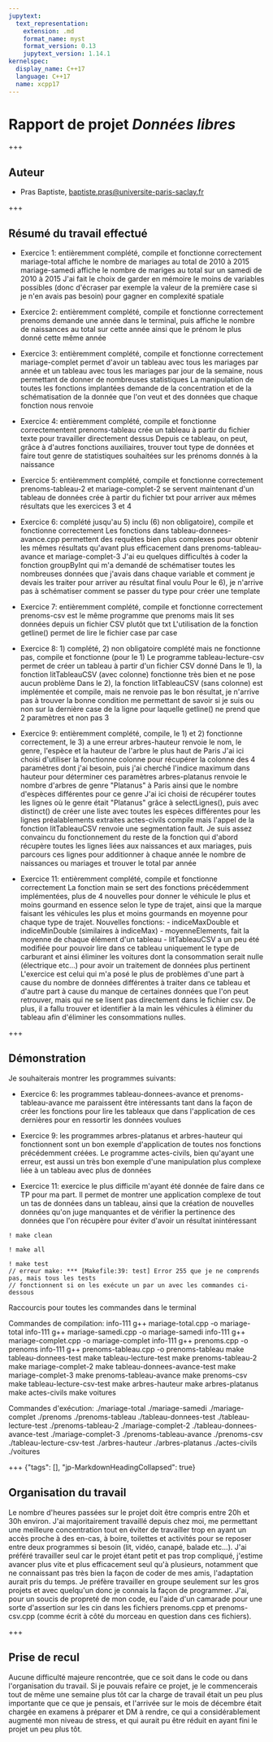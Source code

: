 ```yaml
---
jupytext:
  text_representation:
    extension: .md
    format_name: myst
    format_version: 0.13
    jupytext_version: 1.14.1
kernelspec:
  display_name: C++17
  language: C++17
  name: xcpp17
---
```


# Rapport de projet *Données libres*

+++

## Auteur

- Pras Baptiste, baptiste.pras@universite-paris-saclay.fr

+++

## Résumé du travail effectué


- Exercice 1: entièremment complété, compile et fonctionne correctement
              mariage-total affiche le nombre de mariages au total de 2010 à 2015
              mariage-samedi affiche le nombre de mariges au total sur un samedi de 2010 à 2015
              J'ai fait le choix de garder en mémoire le moins de variables possibles (donc d'écraser par exemple la 
              valeur de la première case si je n'en avais pas besoin) pour gagner en complexité spatiale
  
- Exercice 2: entièremment complété, compile et fonctionne correctement
              prenoms demande une année dans le terminal, puis affiche le nombre de naissances au total sur cette 
              année ainsi que le prénom le plus donné cette même année
  
- Exercice 3: entièremment complété, compile et fonctionne correctement
              mariage-complet permet d'avoir un tableau avec tous les mariages par année et un tableau avec tous les 
              mariages par jour de la semaine, nous permettant de donner de nombreuses statistiques
              La manipulation de toutes les fonctions implantées demande de la concentration et de la schématisation 
              de la donnée que l'on veut et des données que chaque fonction nous renvoie

- Exercice 4: entièremment complété, compile et fonctionne correctementent
              prenoms-tableau crée un tableau à partir du fichier texte pour travailler directement dessus
              Depuis ce tableau, on peut, grâce à d'autres fonctions auxiliaires, trouver tout type de données et 
              faire tout genre de statistiques souhaitées sur les prénoms donnés à la naissance

- Exercice 5: entièremment complété, compile et fonctionne correctement
              prenoms-tableau-2 et mariage-complet-2 se servent maintenant d'un tableau de données crée à partir du 
              fichier txt pour arriver aux mêmes résultats que les exercices 3 et 4

- Exercice 6: complété jusqu'au 5) inclu (6) non obligatoire), compile et fonctionne correctement
              Les fonctions dans tableau-donnees-avance.cpp permettent des requêtes bien plus complexes pour obtenir 
              les mêmes résultats qu'avant plus efficacement dans prenoms-tableau-avance et mariage-complet-3
              J'ai eu quelques difficultés à coder la fonction groupByInt qui m'a demandé de schématiser toutes les 
              nombreuses données que j'avais dans chaque variable et comment je devais les traiter pour arriver au 
              résultat final voulu
              Pour le 6), je n'arrive pas à schématiser comment se passer du type pour créer une template

- Exercice 7: entièremment complété, compile et fonctionne correctement
              prenoms-csv est le même programme que prenoms mais lit ses données depuis un fichier CSV plutôt que txt
              L'utilisation de la fonction getline() permet de lire le fichier case par case

- Exercice 8: 1) complété, 2) non obligatoire complété mais ne fonctionne pas, compile et fonctionne (pour le 1)
              Le programme tableau-lecture-csv permet de créer un tableau à partir d'un fichier CSV donné
              Dans le 1), la fonction litTableauCSV (avec colonne) fonctionne très bien et ne pose aucun problème
              Dans le 2), la fonction litTableauCSV (sans colonne) est implémentée et compile, mais ne renvoie pas 
              le bon résultat, je n'arrive pas à trouver la bonne condition me permettant de savoir si je suis ou 
              non sur la dernière case de la ligne pour laquelle getline() ne prend que 2 paramètres et non pas 3

- Exercice 9: entièremment complété, compile, le 1) et 2) fonctionne correctement, le 3) a une erreur
              arbres-hauteur renvoie le nom, le genre, l'espèce et la hauteur de l'arbre le plus haut de Paris
              J'ai ici choisi d'utiliser la fonctionne colonne pour récupérer la colonne des 4 paramètres dont j'ai 
              besoin, puis j'ai cherché l'indice maximum dans hauteur pour déterminer ces paramètres
              arbres-platanus renvoie le nombre d'arbres de genre "Platanus" à Paris ainsi que le nombre d'espèces 
              différentes pour ce genre
              J'ai ici choisi de récupérer toutes les lignes où le genre était "Platanus" grâce à selectLignes(), 
              puis avec distinct() de créer une liste avec toutes les espèces différentes pour les lignes 
              préalablements extraites
              actes-civils compile mais l'appel de la fonction litTableauCSV renvoie une segmentation fault. Je suis 
              assez convaincu du fonctionnement du reste de la fonction qui d'abord récupère toutes les lignes liées 
              aux naissances et aux mariages, puis parcours ces lignes pour additionner à chaque année le nombre de 
              naissances ou mariages et trouver le total par année

- Exercice 11: entièremment complété, compile et fonctionne correctement
               La fonction main se sert des fonctions précédemment implémentées, plus de 4 nouvelles 
               pour donner le véhicule le plus et moins gourmand en essence selon le type de trajet, 
               ainsi que la marque faisant les véhicules les plus et moins gourmands en moyenne pour 
               chaque type de trajet.
               Nouvelles fonctions: - indiceMaxDouble et indiceMinDouble (similaires à indiceMax)
                                    - moyenneElements, fait la moyenne de chaque élément d'un tableau
                                    - litTableauCSV a un peu été modifiée pour pouvoir lire dans ce 
                                      tableau uniquement le type de carburant et ainsi éliminer les 
                                      voitures dont la consommation serait nulle (électrique etc...) 
                                      pour avoir un traitement de données plus pertinent
               L'exercice est celui qui m'a posé le plus de problèmes d'une part à cause du nombre de 
               données différentes à traiter dans ce tableau et d'autre part à cause du manque de 
               certaines données que l'on peut retrouver, mais qui ne se lisent pas directement dans le 
               fichier csv. De plus, il a fallu trouver et identifier à la main les véhicules à éliminer du 
               tableau afin d'éliminer les consommations nulles.

+++

## Démonstration

Je souhaiterais montrer les programmes suivants:
- Exercice 6: les programmes tableau-donnees-avance et prenoms-tableau-avance me paraissent être intéressants 
              tant dans la façon de créer les fonctions pour lire les tableaux que dans l'application de ces 
              dernières pour en ressortir les données voulues
- Exercice 9: les programmes arbres-platanus et arbres-hauteur qui fonctionnent sont un bon exemple d'application de 
              toutes nos fonctions précédemment créées. Le programme actes-civils, bien qu'ayant une erreur, est 
              aussi un très bon exemple d'une manipulation plus complexe liée à un tableau avec plus de données
  
- Exercice 11: exercice le plus difficile m'ayant été donnée de faire dans ce TP pour ma part. Il permet 
               de montrer une application complexe de tout un tas de données dans un tableau, ainsi que 
               la création de nouvelles données qu'on juge manquantes et de vérifier la pertinence des 
               données que l'on récupère pour éviter d'avoir un résultat inintéressant

```{code-cell}
! make clean
```

```{code-cell}
! make all
```

```{code-cell}
! make test
// erreur make: *** [Makefile:39: test] Error 255 que je ne comprends pas, mais tous les tests
// fonctionnent si on les exécute un par un avec les commandes ci-dessous
```

Raccourcis pour toutes les commandes dans le terminal

Commandes de compilation:
info-111 g++ mariage-total.cpp -o mariage-total
info-111 g++ mariage-samedi.cpp -o mariage-samedi
info-111 g++ mariage-complet.cpp -o mariage-complet
info-111 g++ prenoms.cpp -o prenoms
info-111 g++ prenoms-tableau.cpp -o prenoms-tableau
make tableau-donnees-test
make tableau-lecture-test
make prenoms-tableau-2
make mariage-complet-2
make tableau-donnees-avance-test
make mariage-complet-3
make prenoms-tableau-avance
 make prenoms-csv
make tableau-lecture-csv-test
make arbres-hauteur
make arbres-platanus
make actes-civils
make voitures

Commandes d'exécution:
./mariage-total
./mariage-samedi
./mariage-complet
./prenoms
./prenoms-tableau
./tableau-donnees-test
./tableau-lecture-test
./prenoms-tableau-2
./mariage-complet-2
./tableau-donnees-avance-test
./mariage-complet-3
./prenoms-tableau-avance
./prenoms-csv
./tableau-lecture-csv-test
./arbres-hauteur
./arbres-platanus
./actes-civils
./voitures

+++ {"tags": [], "jp-MarkdownHeadingCollapsed": true}

## Organisation du travail

Le nombre d'heures passées sur le projet doit être compris entre 20h et 30h environ.
J'ai majoritairement travaillé depuis chez moi, me permettant une meilleure concentration tout en éviter de travailler trop en ayant un accès proche à des en-cas, à boire, toilettes et activités pour se reposer entre deux programmes si besoin (lit, vidéo, canapé, balade etc...).
J'ai préféré travailler seul car le projet étant petit et pas trop compliqué, j'estime avancer plus vite et plus efficacement seul qu'à plusieurs, notamment que ne connaissant pas très bien la façon de coder de mes amis, l'adaptation aurait pris du temps. Je préfère travailler en groupe seulement sur les gros projets et avec quelqu'un donc je connais la façon de programmer.
J'ai, pour un soucis de propreté de mon code, eu l'aide d'un camarade pour une sorte d'assertion sur les cin dans les fichiers prenoms.cpp et prenoms-csv.cpp (comme écrit à côté du morceau en question dans ces fichiers).

+++

## Prise de recul

Aucune difficulté majeure rencontrée, que ce soit dans le code ou dans l'organisation du travail.
Si je pouvais refaire ce projet, je le commencerais tout de même une semaine plus tôt car la charge de travail était un peu plus importante que ce que je pensais, et l'arrivée sur le mois de décembre était chargée en examens à préparer et DM à rendre, ce qui a considérablement augmenté mon niveau de stress, et qui aurait pu être réduit en ayant fini le projet un peu plus tôt.
